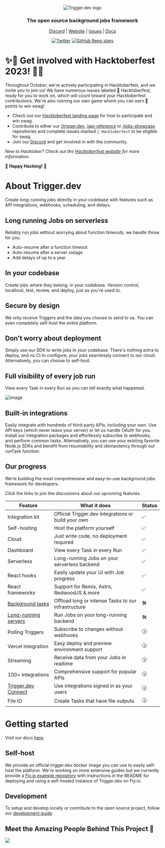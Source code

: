 <div align="center">
<picture>
  <source media="(prefers-color-scheme: dark)" srcset="https://imagedelivery.net/3TbraffuDZ4aEf8KWOmI_w/a45d1fa2-0ae8-4a39-4409-f4f934bfae00/public">
  <source media="(prefers-color-scheme: light)" srcset="https://imagedelivery.net/3TbraffuDZ4aEf8KWOmI_w/3f5ad4c1-c4c8-4277-b622-290e7f37bd00/public">
  <img alt="Trigger.dev logo" src="https://imagedelivery.net/3TbraffuDZ4aEf8KWOmI_w/a45d1fa2-0ae8-4a39-4409-f4f934bfae00/public">
</picture>
  
### The open source background jobs framework

[Discord](https://discord.gg/JtBAxBr2m3) | [Website](https://trigger.dev) | [Issues](https://github.com/triggerdotdev/trigger.dev/issues) | [Docs](https://trigger.dev/docs)

[![Twitter](https://img.shields.io/twitter/url/https/twitter.com/triggerdotdev.svg?style=social&label=Follow%20%40trigger.dev)](https://twitter.com/triggerdotdev)
[![GitHub Repo stars](https://img.shields.io/github/stars/triggerdotdev/trigger.dev?style=social)](https://github.com/triggerdotdev/trigger.dev)

</div>

# ✨🎃 Get involved with Hacktoberfest 2023! 🎃✨

Throughout October, we're actively participating in Hacktoberfest, and we invite you to join us! We have numerous issues labeled 🎃 Hacktoberfest, ready for you to work on, which will count toward your Hacktoberfest contributions. We're also running our own game where you can earn 💎 points to win swag!

- Check out our [Hacktoberfest landing page](https://trigger.dev/hacktoberfest) for how to participate and win swag.
- Contribute to either our [/trigger.dev](https://github.com/triggerdotdev/trigger.dev/labels/%F0%9F%8E%83%20hacktoberfest), [/api-reference](https://github.com/triggerdotdev/api-reference/issues?q=is%3Aopen+is%3Aissue+label%3A%F0%9F%8E%83hacktoberfest) or [/jobs-showcase](https://github.com/triggerdotdev/jobs-showcase/labels/%F0%9F%8E%83%20hacktoberfest) repositories and complete issues marked `🎃 Hacktoberfest` to be eligible for swag.
- Join our [Discord](https://discord.gg/JtBAxBr2m3) and get involved in with the community.

_New to Hacktober? Check out the [Hacktoberfest website](https://hacktoberfest.digitalocean.com/) for more information._

🎃 **Happy Hacking!** 🎃

# About Trigger.dev

Create long-running jobs directly in your codebase with features such as API integrations, webhooks, scheduling, and delays.

## Long running Jobs on serverless

Reliably run jobs without worrying about function timeouts; we handle those for you.

- Auto-resume after a function timeout
- Auto-resume after a server outage
- Add delays of up to a year

## In your codebase

Create jobs where they belong: in your codebase. Version control, localhost, test, review, and deploy, just as you're used to.

## Secure by design

We only receive Triggers and the data you choose to send to us. You can even completely self-host the entire platform.

## Don't worry about deployment

Simply use our SDK to write jobs in your codebase. There's nothing extra to deploy, and no CI to configure; your jobs seamlessly connect to our cloud. Alternatively, you can choose to self-host.

## Full visibility of every job run

View every Task in every Run so you can tell exactly what happened.

![image](https://www.trigger.dev/build/_assets/web-app-2QFKXFLW.png)

## Built-in integrations

Easily integrate with hundreds of third-party APIs, including your own. Use API keys (which never leave your server) or let us handle OAuth for you. Install our integration packages and effortlessly subscribe to webhooks, and perform common tasks. Alternatively, you can use your existing favorite Node.js SDKs and benefit from resumability and idempotency through our runTask function.

## Our progress

We’re building the most comprehensive and easy-to-use background jobs framework for developers.

Click the links to join the discussions about our upcoming features.

| Feature                                                                              | What it does                                        | Status |
| ------------------------------------------------------------------------------------ | --------------------------------------------------- | ------ |
| Integration kit                                                                      | Official Trigger.dev integrations or build your own | ✅     |
| Self-hosting                                                                         | Host the platform yourself                          | ✅     |
| Cloud                                                                                | Just write code, no deployment required             | ✅     |
| Dashboard                                                                            | View every Task in every Run                        | ✅     |
| Serverless                                                                           | Long-running Jobs on your serverless backend        | ✅     |
| React hooks                                                                          | Easily update your UI with Job progress             | ✅     |
| React frameworks                                                                     | Support for Remix, Astro, RedwoodJS & more          | ✅     |
| [Background tasks](https://github.com/triggerdotdev/trigger.dev/discussions/400)     | Offload long or intense Tasks to our infrastructure | 🛠️     |
| [Long-running servers](https://github.com/triggerdotdev/trigger.dev/discussions/430) | Run Jobs on your long-running backend               | 🛠️     |
| Polling Triggers                                                                     | Subscribe to changes without webhooks               | 🕝     |
| Vercel integration                                                                   | Easy deploy and preview environment support         | 🕝     |
| Streaming                                                                            | Receive data from your Jobs in realtime             | 🕝     |
| 100+ integrations                                                                    | Comprehensive support for popular APIs              | 🕝     |
| [Trigger.dev Connect](https://github.com/triggerdotdev/trigger.dev/discussions/441)  | Use integrations signed in as your users            | 🕝     |
| File IO                                                                              | Create Tasks that have file outputs                 | 🕝     |

# Getting started

Visit our docs [here](https://trigger.dev/docs).

## Self-host

We provide an official trigger.dev docker image you can use to easily self-host the platform. We're working on more extensive guides but we currently provide a [Fly.io example repository](https://github.com/triggerdotdev/fly.io) with instructions in the README for deploying and using a self-hosted instance of Trigger.dev on Fly.io.

## Development

To setup and develop locally or contribute to the open source project, follow our [development guide](./CONTRIBUTING.md).

## Meet the Amazing People Behind This Project 🚀

<a href="https://github.com/triggerdotdev/trigger.dev/graphs/contributors">
  <img src="https://contrib.rocks/image?repo=triggerdotdev/trigger.dev" />
</a>
